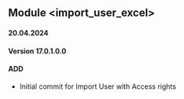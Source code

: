## Module <import_user_excel>

#### 20.04.2024
#### Version 17.0.1.0.0
#### ADD
- Initial commit for Import User with Access rights
